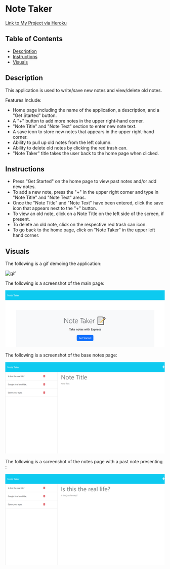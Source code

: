 # Note Taker

[Link to My Project via Heroku](https://rocky-oasis-67925.herokuapp.com/notes)

## Table of Contents
- [Description](#description)
- [Instructions](#instructions)
- [Visuals](#visuals)

## Description 
This application is used to write/save new notes and view/delete old notes.

Features Include:
- Home page including the name of the application, a description, and a "Get Started" button.
- A "+" button to add more notes in the upper right-hand corner.
- "Note Title" and "Note Text" section to enter new note text. 
- A save icon to store new notes that appears in the upper right-hand corner.
- Ability to pull up old notes from the left column. 
- Ability to delete old notes by clicking the red trash can. 
- "Note Taker" title takes the user back to the home page when clicked. 

## Instructions
- Press "Get Started" on the home page to view past notes and/or add new notes.
- To add a new note, press the "+" in the upper right corner and type in "Note Title" and "Note Text" areas. 
- Once the "Note Title" and "Note Text" have been entered, click the save icon that appears next to the "+" button.
- To view an old note, click on a Note Title on the left side of the screen, if present. 
- To delete an old note, click on the respective red trash can icon.
- To go back to the home page, click on "Note Taker" in the upper left hand corner. 

## Visuals 

The following is a gif demoing the application:

![gif](./images/demo.gif)

The following is a screenshot of the main page:

![screenshot](./images/main-page.png)

The following is a screenshot of the base notes page:

![screenshot](./images/notespage.png)

The following is a screenshot of the notes page with a past note presenting :

![screenshot](./images/pull-old-notes.png)
